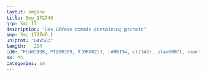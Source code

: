 ```yaml
---
layout: smgene
title: Smp_172740
grp: Smp_17
description: "Ras GTPase domain containing protein"
smp: Smp_172740.1
uniprot: "G4VSB3"
length:   204
cdd: "PLN03108, PTZ00369, TIGR00231, cd00154, cl21455, pfam00071, smart00175"
kk: ns
categories: sm
---
```

